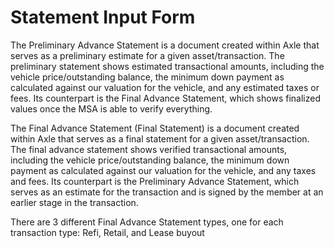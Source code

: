 # Statement Input Form



The Preliminary Advance Statement is a document created within Axle that serves as a preliminary estimate for a given asset/transaction. The preliminary statement shows estimated transactional amounts, including the vehicle price/outstanding balance, the minimum down payment as calculated against our valuation for the vehicle, and any estimated taxes or fees. Its counterpart is the Final Advance Statement, which shows finalized values once the MSA is able to verify everything.





The Final Advance Statement \(Final Statement\) is a document created within Axle that serves as a final statement for a given asset/transaction. The final advance statement shows verified transactional amounts, including the vehicle price/outstanding balance, the minimum down payment as calculated against our valuation for the vehicle, and any taxes and fees. Its counterpart is the Preliminary Advance Statement, which serves as an estimate for the transaction and is signed by the member at an earlier stage in the transaction.

There are 3 different Final Advance Statement types, one for each transaction type: Refi, Retail, and Lease buyout

